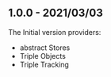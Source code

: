  ## 1.0.0 - 2021/03/03

The Initial version providers:
- abstract Stores
- Triple Objects
- Triple Tracking
